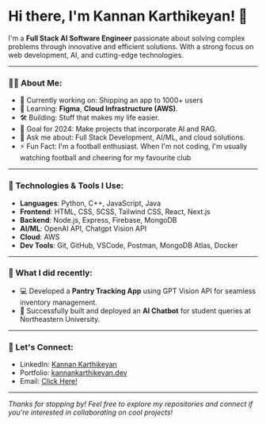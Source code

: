 # Hi there, I'm Kannan Karthikeyan! 👋

I'm a **Full Stack AI Software Engineer** passionate about solving complex problems through innovative and efficient solutions. With a strong focus on web development, AI, and cutting-edge technologies.

---

### 👨‍💻 About Me:
- 🔭 Currently working on: Shipping an app to 1000+ users
- 🌱 Learning: **Figma**, **Cloud Infrastructure (AWS)**.
- 🛠️ Building: Stuff that makes my life easier.
- 🎯 Goal for 2024: Make projects that incorporate AI and RAG.
- 💬 Ask me about: Full Stack Development, AI/ML, and cloud solutions.
- ⚡ Fun Fact: I'm a football enthusiast. When I'm not coding, I'm usually watching football and cheering for my favourite club

---

### 🚀 Technologies & Tools I Use:
- **Languages**: Python, C++, JavaScript, Java
- **Frontend**: HTML, CSS, SCSS, Tailwind CSS, React, Next.js
- **Backend**: Node.js, Express, Firebase, MongoDB
- **AI/ML**: OpenAI API, Chatgpt Vision API
- **Cloud**: AWS
- **Dev Tools**: Git, GitHub, VSCode, Postman, MongoDB Atlas, Docker

---

### 🧠 What I did recently:
- 💻 Developed a **Pantry Tracking App** using GPT Vision API for seamless inventory management.
- 🤖 Successfully built and deployed an **AI Chatbot** for student queries at Northeastern University.
  
---

### 🔗 Let's Connect:
- LinkedIn: [Kannan Karthikeyan](https://linkedin.com/in/kannankarthikeyan4/)
- Portfolio: [kannankarthikeyan.dev](https://kannankarthikeyan.com)
- Email: [Click Here!](mailto:karthikeyan.k@northeastern.edu)

---

*Thanks for stopping by! Feel free to explore my repositories and connect if you're interested in collaborating on cool projects!*
